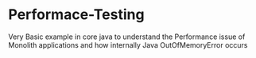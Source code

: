 # Performace-Testing
Very Basic example in core java to understand the Performance issue of Monolith applications and how internally Java OutOfMemoryError occurs
